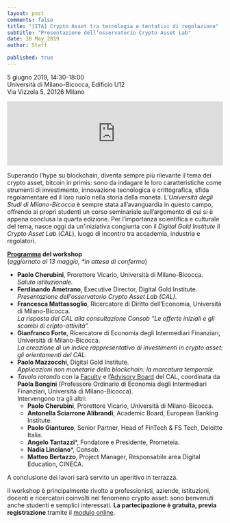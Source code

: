 ```yaml
---
layout: post
comments: false
title: "[ITA] Crypto Asset tra tecnologia e tentativi di regolazione"
subtitle: "Presentazione dell’osservatorio Crypto Asset Lab"
date: 10 May 2019
author: Staff

published: true
---
```


5 giugno 2019, 14:30-18:00  
Università di Milano-Bicocca, Edificio U12  
Via Vizzola 5, 20126 Milano

<iframe src="https://www.google.com/maps/embed?pb=!1m18!1m12!1m3!1d2795.724730599951!2d9.210350970159201!3d45.51561964392843!2m3!1f0!2f0!3f0!3m2!1i1024!2i768!4f13.1!3m3!1m2!1s0x4786c7462e865061%3A0x34595440cca7155a!2s11%C2%B0+Piano+Residenza+Universitaria+Bicocca+U12!5e0!3m2!1sen!2sit!4v1557329984145!5m2!1sen!2sit"  width="100%" height="auto" frameborder="0" style="border:0" allowfullscreen></iframe>

Superando l’hype su blockchain, diventa sempre più rilevante il tema dei crypto asset, bitcoin in primis: sono da indagare le loro caratteristiche come strumenti di investimento, innovazione tecnologica e crittografica, sfida regolamentare ed il loro ruolo nella storia della moneta. L’*Università degli Studi di Milano-Bicocca* è sempre stata all’avanguardia in questo campo, offrendo ai propri studenti un corso seminariale sull’argomento di cui si è appena conclusa la quarta edizione. Per l’importanza scientifica e culturale del tema, nasce oggi da un'iniziativa congiunta con il *Digital Gold Institute* il *Crypto Asset Lab* (*CAL*), luogo di incontro tra accademia, industria e regolatori.

**[Programma](http://cryptoassetlab.diseade.unimib.it/docs/20190605-presentazione-cal.pdf) del workshop**  
(*aggiornato al 13 maggio, \*in attesa di conferma*)

- **Paolo Cherubini**, Prorettore Vicario, Università di Milano-Bicocca.  
*Saluto istituzionale.*
- **Ferdinando Ametrano**, Executive Director, Digital Gold Institute.  
*Presentazione dell’osservatorio Crypto Asset Lab (CAL).*
- **Francesca Mattassoglio**, Ricercatore di Diritto dell’Economia, Università di Milano-Bicocca.  
*La risposta del CAL alla consultazione Consob “Le offerte iniziali e gli scambi di cripto-attività”.*
- **Gianfranco Forte**, Ricercatore di Economia degli Intermediari Finanziari, Università di Milano-Bicocca.  
*La creazione di un indice rappresentativo di investimenti in crypto asset: gli orientamenti del CAL.*
- **Paolo Mazzocchi**, Digital Gold Institute.  
*Applicazioni non monetarie della blockchain: la marcatura temporale.*
- *Tavola rotonda* con la [Faculty](/faculty/) e l’[Advisory Board](/advisory-board/) del CAL, coordinata da **Paola Bongini** (Professore Ordinario di Economia degli Intermediari Finanziari, Università di Milano-Bicocca).  
Intervengono tra gli altri:
  - **Paolo Cherubini**, Prorettore Vicario, Università di Milano-Bicocca.
  - **Antonella Sciarrone Alibrandi**, Academic Board, European Banking Institute.
  - **Paolo Gianturco**, Senior Partner, Head of FinTech & FS Tech, Deloitte Italia.
  - **Angelo Tantazzi**\*, Fondatore e Presidente, Prometeia.
  - **Nadia Linciano**\*, Consob.
  - **Matteo Bertazzo**, Project Manager, Responsabile area Digital Education, CINECA.

A conclusione dei lavori sarà servito un aperitivo in terrazza.

Il workshop è principalmente rivolto a professionisti, aziende, istituzioni, docenti e ricercatori coinvolti nel fenomeno crypto asset: sono benvenuti anche studenti e semplici interessati. **La partecipazione è gratuita, previa registrazione** tramite il [modulo online](https://docs.google.com/forms/d/e/1FAIpQLSeI4YDiaNdSCOr2h0QXa9qDUSmmsFqtdgsk6j4_x8FcVgK84Q/viewform).
